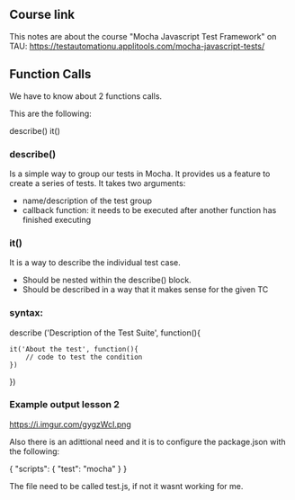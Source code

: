 ## Course link
This notes are about the course "Mocha Javascript Test Framework" on TAU: https://testautomationu.applitools.com/mocha-javascript-tests/

## Function Calls

We have to know about 2 functions calls. 

This are the following:

describe()
it()

### describe()
Is a simple way to group our tests in Mocha. It provides us a feature to create a series of tests. It takes two arguments: 

- name/description of the test group
- callback function: it needs to be executed after another function has finished executing

### it()
It is a way to describe the individual test case.

- Should be nested within the describe() block. 
- Should be described in a way that it makes sense for the given TC

### syntax:

describe ('Description of the Test Suite', function(){

    it('About the test', function(){
        // code to test the condition
    })
})

### Example output lesson 2

https://i.imgur.com/gygzWcI.png

Also there is an adittional need and it is to configure the package.json with the following:

{
    "scripts": {
        "test": "mocha"
    }
}

The file need to be called test.js, if not it wasnt working for me.
